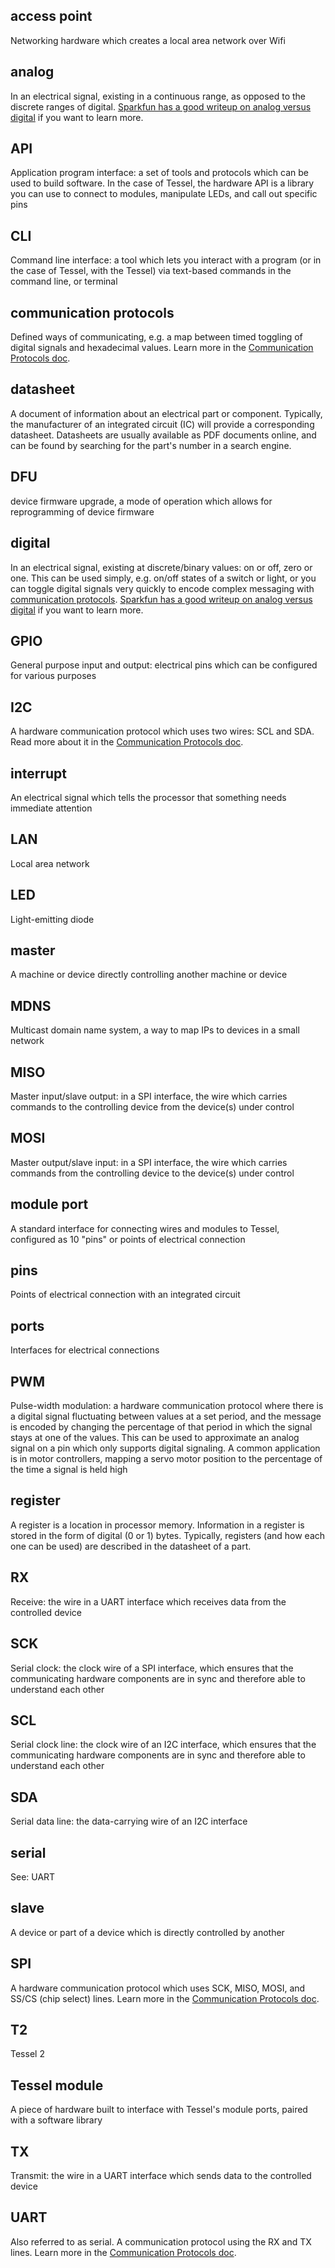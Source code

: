 ## access point
Networking hardware which creates a local area network over Wifi

## analog
In an electrical signal, existing in a continuous range, as opposed to the discrete ranges of digital. <a href="https://learn.sparkfun.com/tutorials/analog-vs-digital">Sparkfun has a good writeup on analog versus digital</a> if you want to learn more.

## API
Application program interface: a set of tools and protocols which can be used to build software. In the case of Tessel, the hardware API is a library you can use to connect to modules, manipulate LEDs, and call out specific pins

## CLI
Command line interface: a tool which lets you interact with a program (or in the case of Tessel, with the Tessel) via text-based commands in the command line, or terminal

## communication protocols
Defined ways of communicating, e.g. a map between timed toggling of digital signals and hexadecimal values. Learn more in the <a href="/Tutorials/Communication_Protocols.html">Communication Protocols doc</a>.

## datasheet
A document of information about an electrical part or component. Typically, the manufacturer of an integrated circuit (IC) will provide a corresponding datasheet. Datasheets are usually available as PDF documents online, and can be found by searching for the part's number in a search engine.

## DFU
device firmware upgrade, a mode of operation which allows for reprogramming of device firmware

## digital
In an electrical signal, existing at discrete/binary values: on or off, zero or one. This can be used simply, e.g. on/off states of a switch or light, or you can toggle digital signals very quickly to encode complex messaging with <a href="/Tutorials/Communication_Protocols.html">communication protocols</a>. <a href="https://learn.sparkfun.com/tutorials/analog-vs-digital">Sparkfun has a good writeup on analog versus digital</a> if you want to learn more.

## GPIO
General purpose input and output: electrical pins which can be configured for various purposes

## I2C
A hardware communication protocol which uses two wires: SCL and SDA. Read more about it in the <a href="/Tutorials/Communication_Protocols.html">Communication Protocols doc</a>.

## interrupt
An electrical signal which tells the processor that something needs immediate attention

## LAN
Local area network

## LED
Light-emitting diode

## master
A machine or device directly controlling another machine or device

## MDNS
Multicast domain name system, a way to map IPs to devices in a small network

## MISO
Master input/slave output: in a SPI interface, the wire which carries commands to the controlling device from the device(s) under control

## MOSI
Master output/slave input: in a SPI interface, the wire which carries commands from the controlling device to the device(s) under control

## module port
A standard interface for connecting wires and modules to Tessel, configured as 10 "pins" or points of electrical connection

## pins
Points of electrical connection with an integrated circuit

## ports
Interfaces for electrical connections

## PWM
Pulse-width modulation: a hardware communication protocol where there is a digital signal fluctuating between values at a set period, and the message is encoded by changing the percentage of that period in which the signal stays at one of the values. This can be used to approximate an analog signal on a pin which only supports digital signaling. A common application is in motor controllers, mapping a servo motor position to the percentage of the time a signal is held high

## register
A register is a location in processor memory. Information in a register is stored in the form of digital (0 or 1) bytes. Typically, registers (and how each one can be used) are described in the datasheet of a part.

## RX
Receive: the wire in a UART interface which receives data from the controlled device

## SCK
Serial clock: the clock wire of a SPI interface, which ensures that the communicating hardware components are in sync and therefore able to understand each other

## SCL
Serial clock line: the clock wire of an I2C interface, which ensures that the communicating hardware components are in sync and therefore able to understand each other

## SDA
Serial data line: the data-carrying wire of an I2C interface

## serial
See: UART

## slave
A device or part of a device which is directly controlled by another

## SPI
A hardware communication protocol which uses SCK, MISO, MOSI, and SS/CS (chip select) lines. Learn more in the <a href="/Tutorials/Communication_Protocols.html">Communication Protocols doc</a>.

## T2
Tessel 2

## Tessel module
A piece of hardware built to interface with Tessel's module ports, paired with a software library

## TX
Transmit: the wire in a UART interface which sends data to the controlled device

## UART
Also referred to as serial. A communication protocol using the RX and TX lines. Learn more in the <a href="/Tutorials/Communication_Protocols.html">Communication Protocols doc</a>.
